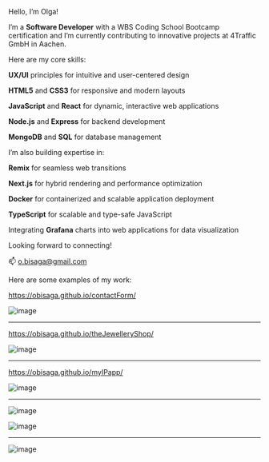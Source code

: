 Hello, I’m Olga!

I’m a **Software Developer** with a WBS Coding School Bootcamp certification and I’m currently contributing to innovative projects at 4Traffic GmbH in Aachen.

Here are my core skills:

**UX/UI** principles for intuitive and user-centered design

**HTML5** and **CSS3** for responsive and modern layouts

**JavaScript** and **React** for dynamic, interactive web applications

**Node.js** and **Express** for backend development

**MongoDB** and **SQL** for database management

I’m also building expertise in:

**Remix** for seamless web transitions

**Next.js** for hybrid rendering and performance optimization

**Docker** for containerized and scalable application deployment

**TypeScript** for scalable and type-safe JavaScript

Integrating **Grafana** charts into web applications for data visualization

Looking forward to connecting!

  
📫 o.bisaga@gmail.com


Here are some examples of my work:


https://obisaga.github.io/contactForm/

![image](https://github.com/obisaga/contactForm/assets/134201947/3dd32f08-03bc-4ff2-a025-a33b39dee59e)


________________________________________________________________________________________________________________


https://obisaga.github.io/theJewelleryShop/   

![image](https://github.com/obisaga/ecommerceClient/assets/134201947/06f0d867-15da-4afe-95c3-b6b22ae047ef)
________________________________________________________________________________________________________________


https://obisaga.github.io/myIPapp/

![image](https://github.com/obisaga/myIPapp/assets/134201947/7b7d8453-f9e3-476b-b23a-087fdd5987c1)

________________________________________________________________________________________________________________

![image](https://github.com/obisaga/dogbreedsMongo/assets/134201947/b6c3e5f3-571c-4d1e-8851-ffcf41d7545b)

![image](https://github.com/obisaga/dogbreedsMongo/assets/134201947/62a94253-782e-45de-b494-41cbaa9c3579)

________________________________________________________________________________________________________________

![image](https://github.com/obisaga/Cookbook/assets/134201947/2fd41e46-ed2f-45f6-a17f-02288fb7c891)
